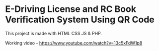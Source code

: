 # E-Driving License and RC Book Verification System Using QR Code
This project is made with HTML CSS JS & PHP.

Working video - https://www.youtube.com/watch?v=13c5xFdW1p8
